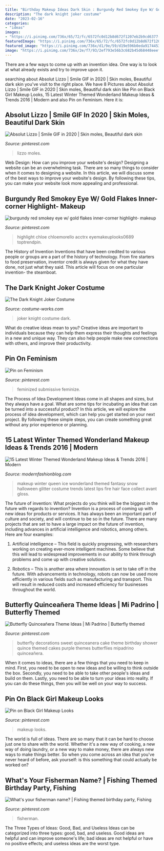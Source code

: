 ```yaml
---
title: "Birthday Makeup Ideas Dark Skin : Burgundy Red Smokey Eye W/ Gold Flakes Inner-corner Highlight- Makeup"
description: "The dark knight joker costume"
date: "2023-02-16"
categories:
- "ideas"
images:
- "https://i.pinimg.com/736x/65/72/fc/6572fc0d12b8d672f1207eb2b9cd6377--names-comment.jpg"
featuredImage: "https://i.pinimg.com/736x/65/72/fc/6572fc0d12b8d672f1207eb2b9cd6377--names-comment.jpg"
featured_image: "https://i.pinimg.com/736x/d1/9e/59/d19e596b0eda9174453ffc015073fbf9.jpg"
image: "https://i.pinimg.com/736x/2e/f7/93/2ef793e56b3c682b45d68448eeefe0f1.jpg"
---
```



There are a few ways to come up with an invention idea.  One way is to look at what already exists and try to improve upon it.

	

		
searching about Absolut Lizzo | Smile GIF in 2020 | Skin moles, Beautiful dark skin you've visit to the right place. We have 8 Pictures about Absolut Lizzo | Smile GIF in 2020 | Skin moles, Beautiful dark skin like Pin on Black Girl Makeup Looks, 15 Latest Winter Themed Wonderland Makeup Ideas &amp; Trends 2016 | Modern and also Pin on Feminism. Here it is:
		
    
## Absolut Lizzo | Smile GIF In 2020 | Skin Moles, Beautiful Dark Skin

<img loading=lazy src="https://i.pinimg.com/736x/2e/f7/93/2ef793e56b3c682b45d68448eeefe0f1.jpg" onerror="this.onerror=null;this.src='https://tse4.mm.bing.net/th?id=OIP.wy4jLWT0t9IzGHuLZgS2kQHaNK&amp;pid=15.1';" alt="Absolut Lizzo | Smile GIF in 2020 | Skin moles, Beautiful dark skin">

_Source: pinterest.com_

>lizzo moles. 

	

Web Design: How can you improve your website's design?
Designing a website can be an overwhelming task. There are so many things to consider when it comes to designing a website. In this article, we will discuss some of the best ways to improve your website's design. By following these tips, you can make your website look more appealing and professional.

    
## Burgundy Red Smokey Eye W/ Gold Flakes Inner-corner Highlight- Makeup

<img loading=lazy src="https://i.pinimg.com/736x/a6/8a/94/a68a9429409bf762fb1e2aa0f46bbbf2.jpg" onerror="this.onerror=null;this.src='https://tse3.mm.bing.net/th?id=OIP.RNCjBoZiSYzjbsTNqt34xwHaHa&amp;pid=15.1';" alt="burgundy red smokey eye w/ gold flakes inner-corner highlight- makeup">

_Source: pinterest.com_

>highlight chloe chloemorello acctrx eyemakeuplooks0689 toptrendpin. 

	

The History of Invention
Inventions that have been credited to various people or groups are a part of the history of technology. From fire starters to food preservation, inventor credit is always given for what they have done, not just what they said. This article will focus on one particular invention- the steamboat.

    
## The Dark Knight Joker Costume

<img loading=lazy src="https://photos.costume-works.com/full/joker_dark_knight.jpg" onerror="this.onerror=null;this.src='https://tse1.mm.bing.net/th?id=OIP.8OV6qG5lRudiZX1aw6DyiwHaNJ&amp;pid=15.1';" alt="The Dark Knight Joker Costume">

_Source: costume-works.com_

>joker knight costume dark. 

	

What do creative ideas mean to you?
Creative ideas are important to individuals because they can help them express their thoughts and feelings in a new and unique way. They can also help people make new connections with others, and improve their productivity.

    
## Pin On Feminism

<img loading=lazy src="https://i.pinimg.com/736x/b3/34/ad/b334ade81170c570cbc94615ba90ac69.jpg" onerror="this.onerror=null;this.src='https://tse2.mm.bing.net/th?id=OIP.rs0FFE8L1nrK0H6a8ZjCowHaLG&amp;pid=15.1';" alt="Pin on Feminism">

_Source: pinterest.com_

>feminized submissive feminize. 

	

The Process of Idea Development
Ideas come in all shapes and sizes, but they always have a goal. What are some tips for incubating an idea that can be turned into a successful product? 
In this article, we will explore the process of idea development, which can help you get started on your next project. By following these simple steps, you can create something great without any prior experience or planning.

    
## 15 Latest Winter Themed Wonderland Makeup Ideas &amp; Trends 2016 | Modern

<img loading=lazy src="http://modernfashionblog.com/wp-content/uploads/2015/12/15-Latest-Winter-Themed-Wonderland-Makeup-Ideas-Trends-2016-8.jpg" onerror="this.onerror=null;this.src='https://tse2.mm.bing.net/th?id=OIP.OXaKVjP40oanuxvwX_qJfAHaLH&amp;pid=15.1';" alt="15 Latest Winter Themed Wonderland Makeup Ideas &amp; Trends 2016 | Modern">

_Source: modernfashionblog.com_

>makeup winter queen ice wonderland themed fantasy snow halloween glitter costume trends latest lips fire hair face collect avant gloss. 

	

The future of invention: What projects do you think will be the biggest in the future with regards to invention?
Invention is a process of coming up with new ideas for products or services. It has always been an important part of culture and society, and will continue to be so in the future. There are many projects that are set to have a large impact on the future of invention, including advances in artificial intelligence and robotics, among others. Here are four examples:
1) Artificial intelligence – This field is quickly progressing, with researchers working on creating ever-more intelligent machines. Some believe that this will lead to widespread improvements in our ability to think through problems and come up with creative solutions.

2) Robotics – This is another area where innovation is set to take off in the future. With advancements in technology, robots can now be used more efficiently in various fields such as manufacturing and transport. This will result in reduced costs and increased efficiency for businesses throughout the world.

    
## Butterfly Quinceañera Theme Ideas | Mi Padrino | Butterfly Themed

<img loading=lazy src="https://i.pinimg.com/736x/d1/9e/59/d19e596b0eda9174453ffc015073fbf9.jpg" onerror="this.onerror=null;this.src='https://tse3.mm.bing.net/th?id=OIP.QW75qnKAW2kIOt1TLCZi-QHaLH&amp;pid=15.1';" alt="Butterfly Quinceañera Theme Ideas | Mi Padrino | Butterfly themed">

_Source: pinterest.com_

>butterfly decorations sweet quinceanera cake theme birthday shower quince themed cakes purple themes butterflies mipadrino quinceañera. 

	

When it comes to ideas, there are a few things that you need to keep in mind. First, you need to be open to new ideas and be willing to think outside the box. Secondly, you need to be able to take other people's ideas and build on them. Lastly, you need to be able to turn your ideas into reality. If you can do these things, then you will be well on your way to success.

    
## Pin On Black Girl Makeup Looks

<img loading=lazy src="https://i.pinimg.com/736x/57/10/ed/5710ede1a788414ac69aa03e933b8577.jpg" onerror="this.onerror=null;this.src='https://tse4.mm.bing.net/th?id=OIP.QHMA71lCyFZawAmGNRG6TQHaJQ&amp;pid=15.1';" alt="Pin on Black Girl Makeup Looks">

_Source: pinterest.com_

>makeup looks. 

	

The world is full of ideas. There are so many that it can be hard to choose just one to share with the world. Whether it's a new way of cooking, a new way of doing laundry, or a new way to make money, there are always new ways to make things better. So when you come across an idea that you've never heard of before, ask yourself: is this something that could actually be worked on?

    
## What&#039;s Your Fisherman Name? | Fishing Themed Birthday Party, Fishing

<img loading=lazy src="https://i.pinimg.com/736x/65/72/fc/6572fc0d12b8d672f1207eb2b9cd6377--names-comment.jpg" onerror="this.onerror=null;this.src='https://tse4.mm.bing.net/th?id=OIP.jQf0hmGZyc0j-Y_ScTTdIwHaJ3&amp;pid=15.1';" alt="What&#039;s your fisherman name? | Fishing themed birthday party, Fishing">

_Source: pinterest.com_

>fisherman. 

	

The Three Types of Ideas: Good, Bad, and Useless
Ideas can be categorized into three types: good, bad, and useless. Good ideas are helpful and can improve someone's life; bad ideas are not helpful or have no positive effects; and useless ideas are the worst type.

